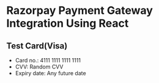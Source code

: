 # Razorpay Payment Gateway Integration Using React

## Test Card(Visa)
- Card no.: 4111 1111 1111 1111
- CVV: Random CVV
- Expiry date: Any future date
